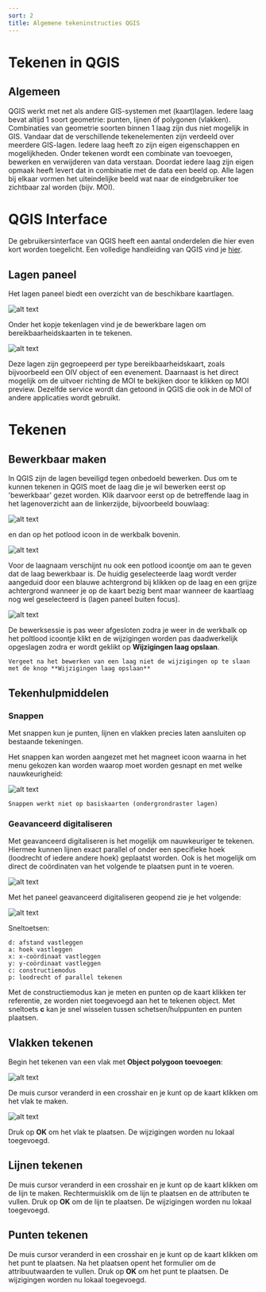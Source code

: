 ```yaml
---
sort: 2
title: Algemene tekeninstructies QGIS
---
```


# Tekenen in QGIS

## Algemeen

QGIS werkt met net als andere GIS-systemen met (kaart)lagen. Iedere laag bevat altijd 1 soort geometrie: punten, lijnen óf polygonen (vlakken). Combinaties van geometrie soorten binnen 1 laag zijn dus niet mogelijk in GIS. Vandaar dat de verschillende tekenelementen zijn verdeeld over meerdere GIS-lagen. Iedere laag heeft zo zijn eigen eigenschappen en mogelijkheden. Onder tekenen wordt een combinate van toevoegen, bewerken en verwijderen van data verstaan. Doordat iedere laag zijn eigen opmaak heeft levert dat in combinatie met de data een beeld op. Alle lagen bij elkaar vormen het uiteindelijke beeld wat naar de eindgebruiker toe zichtbaar zal worden (bijv. MOI).

# QGIS Interface

De gebruikersinterface van QGIS heeft een aantal onderdelen die hier even kort worden toegelicht. Een volledige handleiding van QGIS vind je [hier](https://docs.qgis.org/3.16/en/docs/index.html).

## Lagen paneel

Het lagen paneel biedt een overzicht van de beschikbare kaartlagen. 

![alt text](./assets/interface_lagen_vervaagd.png "Lagen paneel")

Onder het kopje tekenlagen vind je de bewerkbare lagen om bereikbaarheidskaarten in te tekenen.

![alt text](./assets/interface_bewerkbaar_preview.png "Lagen paneel")

Deze lagen zijn gegroepeerd per type bereikbaarheidskaart, zoals bijvoorbeeld een OIV object of een evenement. Daarnaast is het direct mogelijk om de uitvoer richting de MOI te bekijken door te klikken op MOI preview. Dezelfde service wordt dan getoond in QGIS die ook in de MOI of andere applicaties wordt gebruikt.

# Tekenen

## Bewerkbaar maken

In QGIS zijn de lagen beveiligd tegen onbedoeld bewerken. Dus om te kunnen tekenen in QGIS moet de laag die je wil bewerken eerst op 'bewerkbaar' gezet worden. Klik daarvoor eerst op de betreffende laag in het lagenoverzicht aan de linkerzijde, bijvoorbeeld bouwlaag:

![alt text](./assets/klik_laag.png "Laag op bewerkbaar zetten")

 en dan op het potlood icoon in de werkbalk bovenin.

![alt text](./assets/bewerkbaar.png "Bewerken knop")

Voor de laagnaam verschijnt nu ook een potlood icoontje om aan te geven dat de laag bewerkbaar is. De huidig geselecteerde laag wordt verder aangeduid door een blauwe achtergrond bij klikken op de laag en een grijze achtergrond wanneer je op de kaart bezig bent maar wanneer de kaartlaag nog wel geselecteerd is (lagen paneel buiten focus).

![alt text](./assets/bouwlaag_laag.png "Bouwlaag bewerkbaar")

De bewerksessie is pas weer afgesloten zodra je weer in de werkbalk op het poltlood icoontje klikt en de wijzigingen worden pas daadwerkelijk opgeslagen zodra er wordt geklikt op **Wijzigingen laag opslaan**.

```tip
Vergeet na het bewerken van een laag niet de wijzigingen op te slaan met de knop **Wijzigingen laag opslaan**
```

## Tekenhulpmiddelen

### Snappen

Met snappen kun je punten, lijnen en vlakken precies laten aansluiten op bestaande tekeningen.

Het snappen kan worden aangezet met het magneet icoon waarna in het menu gekozen kan worden waarop moet worden gesnapt en met welke nauwkeurigheid:

![alt text](./assets/snappen_aanzetten.png "Snappen aanzetten en opties")

```note
Snappen werkt niet op basiskaarten (ondergrondraster lagen)
```

### Geavanceerd digitaliseren 

Met geavanceerd digitaliseren is het mogelijk om nauwkeuriger te tekenen. Hiermee kunnen lijnen exact parallel of onder een specifieke hoek (loodrecht of iedere andere hoek) geplaatst worden. Ook is het mogelijk om direct de coördinaten van het volgende te plaatsen punt in te voeren.



![alt text](./assets/geavanceerd_digitaliseren.png "Polygoon toevoegen")

Met het paneel geavanceerd digitaliseren geopend zie je het volgende:

![alt text](./assets/geavanceerd_digitaliseren_paneel.png "Polygoon toevoegen")

Sneltoetsen:

```
d: afstand vastleggen
a: hoek vastleggen
x: x-coördinaat vastleggen
y: y-coördinaat vastleggen
c: constructiemodus
p: loodrecht of parallel tekenen
```

Met de constructiemodus kan je meten en punten op de kaart klikken ter referentie, ze worden niet toegevoegd aan het te tekenen object. Met sneltoets **c** kan je snel wisselen tussen schetsen/hulppunten en punten plaatsen.


## Vlakken tekenen

Begin het tekenen van een vlak met **Object polygoon toevoegen**:

![alt text](./assets/tekenen_vlak.png "Polygoon toevoegen")

De muis cursor veranderd in een crosshair en je kunt op de kaart klikken om het vlak te maken.

![alt text](./assets/tekenen_vlak_start.png "Punten van het polygoon toevoegen")

Druk op **OK** om het vlak te plaatsen. De wijzigingen worden nu lokaal toegevoegd.

## Lijnen tekenen

De muis cursor veranderd in een crosshair en je kunt op de kaart klikken om de lijn te maken. Rechtermuisklik om de lijn te plaatsen en de attributen te vullen.  Druk op **OK** om de lijn te plaatsen. De wijzigingen worden nu lokaal toegevoegd.

## Punten tekenen

De muis cursor veranderd in een crosshair en je kunt op de kaart klikken om het punt te plaatsen. Na het plaatsen opent het formulier om de attribuutwaarden te vullen. Druk op **OK** om het punt te plaatsen. De wijzigingen worden nu lokaal toegevoegd.
